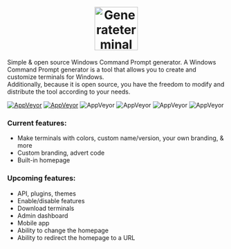 <h1 align="center">
  <br>
  <a href="https://fossbilling.org/">
    <picture>
      <source media="(prefers-color-scheme: dark)" srcset="https://raw.githubusercontent.com/SpotyHost/GenerateTerminal/445655bbb7cee815447ec03485dc62023a6345b8/default monochrome-white.svg">
      <img alt="Generateterminal logo" src="https://raw.githubusercontent.com/SpotyHost/GenerateTerminal/445655bbb7cee815447ec03485dc62023a6345b8/logo.svg" height="100">
    </picture>
  </a>
  <br>
</h1>
Simple & open source Windows Command Prompt generator. A Windows Command Prompt generator is a tool that allows you to create and customize terminals for Windows. 
<br>
Additionally, because it is open source, you have the freedom to modify and distribute the tool according to your needs.




[![AppVeyor](https://img.shields.io/badge/Licence-UnLicense-orange)](LICENSE)
[![AppVeyor](https://img.shields.io/badge/Version-v0.1.1-informational)](https://github.com/spotyhost/generateterminal/releases/latest)
![AppVeyor](https://img.shields.io/badge/Build-Passed-brightgreen)
![AppVeyor](https://img.shields.io/badge/Interface-Bootstrap-lightgreen)
![AppVeyor](https://img.shields.io/badge/Development-In_Progress-lightgreen)
![AppVeyor](https://img.shields.io/badge/Dependencies-PHP-red)

### Current features:
- Make terminals with colors, custom name/version, your own branding, & more
- Custom branding, advert code
- Built-in homepage

### Upcoming features:
- API, plugins, themes
- Enable/disable features
- Download terminals
- Admin dashboard
- Mobile app
- Ability to change the homepage
- Ability to redirect the homepage to a URL
